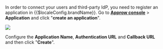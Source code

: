 <IntegrationDetailCard :title="`Create the Application in ${$localeConfig.brandName}`">

<!--!!!include(common/create-an-app-en.md)!!!-->
In order to connect your users and third-party IdP, you need to register an application in {{$localeConfig.brandName}}. Go to [**Approw console**](https://console.authing.cn) > **Application** and click "**create an application**".

![](~@imagesZhCn/integration/ali-cloud/1-4.jpg)

Configure the **Application Name**, **Authentication URL** and **Callback URL** and then click "**Create**".

</IntegrationDetailCard>